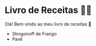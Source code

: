 # Livro de Receitas :man_cook:



Olá! Bem vindo ao meu livro de receitas :wave:

- Strogonoff de Frango
- Pavê



